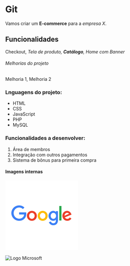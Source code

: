 # Git 

Vamos criar um **E-commerce** para a *empresa X*.

## Funcionalidades

Checkout, _Tela de produto, **Catálogo**, Home com Banner_

###### Melhorias do projeto

Melhoria 1, Melhoria 2

### Lnguagens do projeto:

* HTML
* CSS
* JavaScript
* PHP
* MySQL

### Funcionalidades a desenvolver:

1. Área de membros
2. Integração com outros pagamentos
3. Sistema de bônus para primeira compra

#### Imagens internas
![Logo do Google](./img/Untitled.png)

![Logo Microsoft](./img/RWCZER.avif)